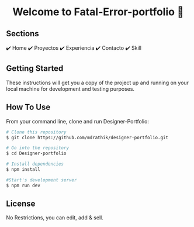 <h1 align="center">Welcome to Fatal-Error-portfolio 👋</h1>


## Sections

✔️ Home
✔️ Proyectos
✔️ Experiencia
✔️ Contacto
✔️ Skill

## Getting Started

These instructions will get you a copy of the project up and running on your local machine for development and testing purposes.

## How To Use

From your command line, clone and run Designer-Portfolio:

```bash
# Clone this repository
$ git clone https://github.com/mdrathik/designer-portfolio.git

# Go into the repository
$ cd Designer-portfolio

# Install dependencies
$ npm install

#Start's development server
$ npm run dev
```

## License

No Restrictions, you can edit, add & sell.


